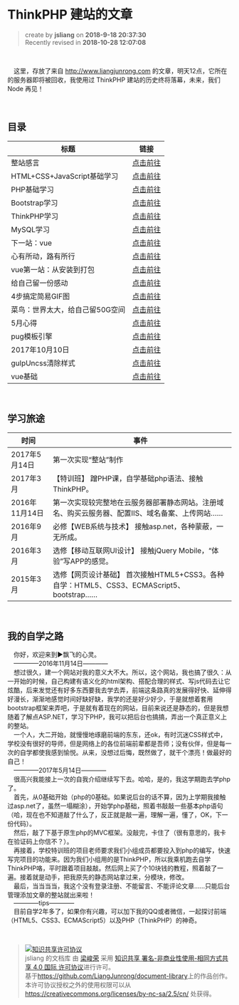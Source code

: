 # ThinkPHP 建站的文章
> create by **jsliang** on **2018-9-18 20:37:30**  
> Recently revised in **2018-10-28 12:07:08**

<br>

&emsp;这里，存放了来自 http://www.liangjunrong.com 的文章，明天12点，它所在的服务器即将被回收，我使用过 ThinkPHP 建站的历史终将落幕，未来，我们 Node 再见！

<br>

## 目录

| 标题                            | 链接                |
| ------------------------------- | ------------------- |
| 整站感言                        | [点击前往](./02.md) |
| HTML+CSS+JavaScript基础学习     | [点击前往](./03.md) |
| PHP基础学习                     | [点击前往](./04.md) |
| Bootstrap学习                   | [点击前往](./05.md) |
| ThinkPHP学习                    | [点击前往](./06.md) |
| MySQL学习                       | [点击前往](./07.md) |
| 下一站：vue                     | [点击前往](./08.md) |
| 心有所动，路有所行              | [点击前往](./09.md) |
| vue第一站：从安装到打包         | [点击前往](./10.md) |
| 给自己留一份感动                | [点击前往](./11.md) |
| 4步搞定简易GIF图                | [点击前往](./12.md) |
| 菜鸟：世界太大，给自己留50G空间 | [点击前往](./13.md) |
| 5月心得                         | [点击前往](./14.md) |
| pug模板引擎                     | [点击前往](./15.md) |
| 2017年10月10日                  | [点击前往](./16.md) |
| gulpUncss清除样式               | [点击前往](./17.md) |
| vue基础                         | [点击前往](./18.md) |

<br>

## 学习旅途
| 时间           | 事件                                                                                            |
| -------------- | ----------------------------------------------------------------------------------------------- |
| 2017年5月14日  | 第一次实现“整站”制作                                                                          |
| 2017年3月      | 【特训班】 蹭PHP课，自学基础php语法、接触ThinkPHP。                                             |
| 2016年11月14日 | 第一次实现较完整地在云服务器部署静态网站。注册域名、购买云服务器、配置IIS、域名备案、上传网站…… |
| 2016年9月      | 必修【WEB系统与技术】 接触asp.net，各种蒙蔽，一无所成。                                         |
| 2016年3月      | 选修【移动互联网UI设计】 接触jQuery Mobile，“体验”写APP的感觉。                               |
| 2015年3月      | 选修【网页设计基础】 首次接触HTML5+CSS3。各种自学：HTML5、CSS3、ECMAScript5、bootstrap……        |

<br>

## 我的自学之路
&emsp;你好，欢迎来到►飘飞的心灵。  
&emsp;————2016年11月14日————  
&emsp;想过很久，建一个网站对我的意义大不大。所以，这个网站，我也搞了很久：从一开始的时候，自己构建有语义化的html架构、搭配合理的样式、写js代码去让它炫酷，后来发觉还有好多东西要我去学去弄，前端这条路真的发展得好快、延伸得好漫长，渐渐地感觉时间好缺好缺，我学的还是好少好少，于是就想着套用bootstrap框架来弄吧，于是就有着现在的网站，目前来说还是静态的，但是我想随着了解点ASP.NET，学习下PHP，我可以把后台也搞搞，弄出一个真正意义上的整站。  
&emsp;一个人，大二开始，就慢慢地琢磨前端的东东，还ok，有时沉迷CSS样式中，学校没有很好的导师，但是网络上的各位前端前辈都是吾师；没有伙伴，但是每一次的自学都使我感到愉悦。从来，没想过后悔，既然做了，就干个漂亮！做最好的自己！  
&emsp;————2017年5月14日————  
&emsp;很高兴我能接上一次的自我介绍继续写下去。哈哈，是的，我这学期跑去学php了。  
&emsp;首先，从0基础开始（php的0基础。如果说后台的话不算，因为上学期我接触过asp.net了，虽然一塌糊涂），开始学php基础，照着书敲敲一些基本php语句（哈，现在也不知道敲了什么了，反正就是敲一遍，理解一遍，懂了，OK，下一份代码）。  
&emsp;然后，敲了下基于原生php的MVC框架。没敲完，卡住了（很有意思的，我卡在验证码上你信不？）。  
&emsp;再接着，学校特训班的项目老师要求我们小组成员都要投入到php的编写，快速写完项目的功能来。因为我们小组用的是ThinkPHP，所以我乘机跑去自学ThinkPHP咯，平时跟着项目敲敲。然后网上买了个10块钱的教程，照着敲了一遍。接着就是动手，把我原先的静态网站拿过来，分模块，修改。  
&emsp;最后，当当当当，我这个没有登录注册、不能留言、不能评论文章……只能后台管理添加文章的整站就出来啦！  
&emsp;————tips————  
&emsp;目前自学2年多了，如果你有兴趣，可以加下我的QQ或者微信，一起探讨前端（HTML5、CSS3、ECMAScript5）以及PHP（ThinkPHP）的神奇。  

<br>

> <a rel="license" href="http://creativecommons.org/licenses/by-nc-sa/4.0/"><img alt="知识共享许可协议" style="border-width:0" src="https://i.creativecommons.org/l/by-nc-sa/4.0/88x31.png" /></a><br /><span xmlns:dct="http://purl.org/dc/terms/" property="dct:title">jsliang 的文档库</span> 由 <a xmlns:cc="http://creativecommons.org/ns#" href="https://github.com/LiangJunrong/document-library" property="cc:attributionName" rel="cc:attributionURL">梁峻荣</a> 采用 <a rel="license" href="http://creativecommons.org/licenses/by-nc-sa/4.0/">知识共享 署名-非商业性使用-相同方式共享 4.0 国际 许可协议</a>进行许可。<br />基于<a xmlns:dct="http://purl.org/dc/terms/" href="https://github.com/LiangJunrong/document-library" rel="dct:source">https://github.com/LiangJunrong/document-library</a>上的作品创作。<br />本许可协议授权之外的使用权限可以从 <a xmlns:cc="http://creativecommons.org/ns#" href="https://creativecommons.org/licenses/by-nc-sa/2.5/cn/" rel="cc:morePermissions">https://creativecommons.org/licenses/by-nc-sa/2.5/cn/</a> 处获得。
